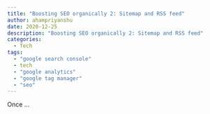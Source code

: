 ```yaml
---
title: "Boosting SEO organically 2: Sitemap and RSS feed"
author: ahampriyanshu
date: 2020-12-25
description: "Boosting SEO organically 2: Sitemap and RSS feed"
categories:
  - Tech
tags:
  - "google search console"
  - tech
  - "google analytics"
  - "google tag manager"
  - "seo"
---
```


Once ...
